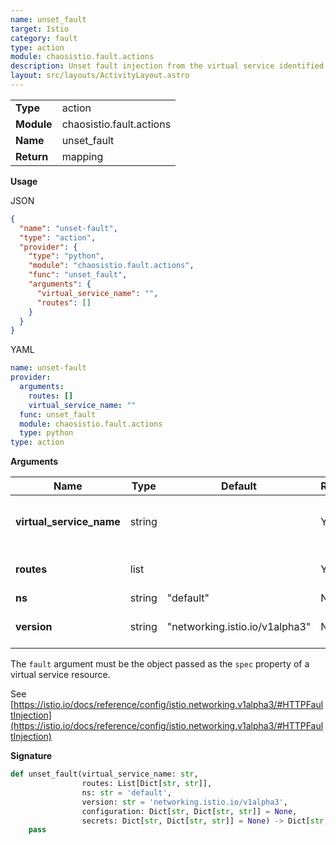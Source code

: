 ```yaml
---
name: unset_fault
target: Istio
category: fault
type: action
module: chaosistio.fault.actions
description: Unset fault injection from the virtual service identified by `name`
layout: src/layouts/ActivityLayout.astro
---
```


|            |                          |
| ---------- | ------------------------ |
| **Type**   | action                   |
| **Module** | chaosistio.fault.actions |
| **Name**   | unset_fault              |
| **Return** | mapping                  |

**Usage**

JSON

```json
{
  "name": "unset-fault",
  "type": "action",
  "provider": {
    "type": "python",
    "module": "chaosistio.fault.actions",
    "func": "unset_fault",
    "arguments": {
      "virtual_service_name": "",
      "routes": []
    }
  }
}
```

YAML

```yaml
name: unset-fault
provider:
  arguments:
    routes: []
    virtual_service_name: ""
  func: unset_fault
  module: chaosistio.fault.actions
  type: python
type: action
```

**Arguments**

| Name                     | Type   | Default                        | Required | Title                | Description                        |
| ------------------------ | ------ | ------------------------------ | -------- | -------------------- | ---------------------------------- |
| **virtual_service_name** | string |                                | Yes      | Virtual Service Name | Name of the target virtual service |
| **routes**               | list   |                                | Yes      | Routes               | List of routes to impact           |
| **ns**                   | string | "default"                      | No       | Namespace            |                                    |
| **version**              | string | "networking.istio.io/v1alpha3" | No       | Version              | Istio fault injection version      |

The `fault` argument must be the object passed as the `spec` property of a virtual service resource.

See [https://istio.io/docs/reference/config/istio.networking.v1alpha3/#HTTPFaultInjection](https://istio.io/docs/reference/config/istio.networking.v1alpha3/#HTTPFaultInjection)

**Signature**

```python
def unset_fault(virtual_service_name: str,
                routes: List[Dict[str, str]],
                ns: str = 'default',
                version: str = 'networking.istio.io/v1alpha3',
                configuration: Dict[str, Dict[str, str]] = None,
                secrets: Dict[str, Dict[str, str]] = None) -> Dict[str, Any]:
    pass
```
